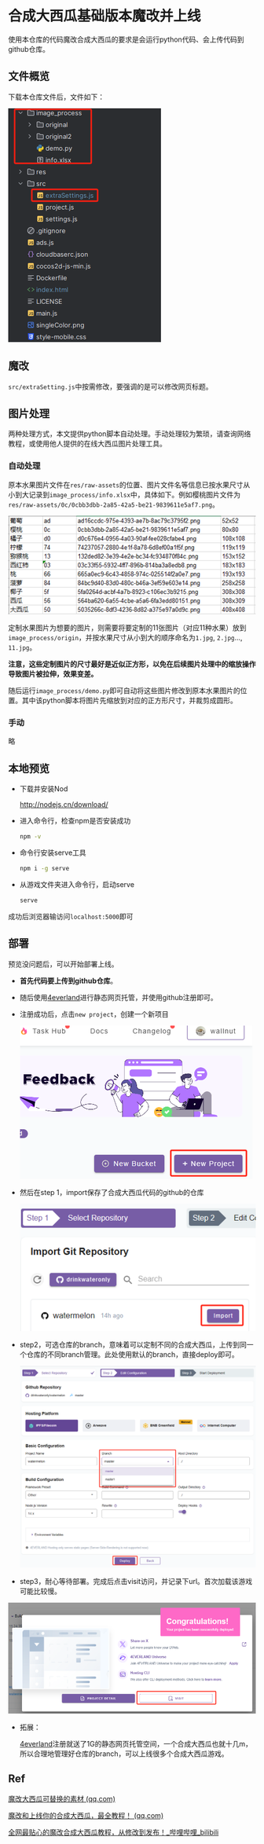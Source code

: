 # 合成大西瓜基础版本魔改并上线

使用本仓库的代码魔改合成大西瓜的要求是会运行python代码、会上传代码到github仓库。

## 文件概览

下载本仓库文件后，文件如下：

![image-20231125134155347](https://raw.githubusercontent.com/drinkwateronly/Image-Host/main/iimage/image-20231125134155347.png)

## 魔改

`src/extraSetting.js`中按需修改，要强调的是可以修改网页标题。

## 图片处理

两种处理方式，本文提供python脚本自动处理。手动处理较为繁琐，请查询网络教程，或使用他人提供的在线大西瓜图片处理工具。

### 自动处理

原本水果图片文件在`res/raw-assets`的位置、图片文件名等信息已按水果尺寸从小到大记录到`image_process/info.xlsx`中，具体如下。例如樱桃图片文件为`res/raw-assets/0c/0cbb3dbb-2a85-42a5-be21-9839611e5af7.png`。

![image-20231125104727166](https://raw.githubusercontent.com/drinkwateronly/Image-Host/main/iimage/image-20231125104727166.png)

定制水果图片为想要的图片，则需要将要定制的11张图片（对应11种水果）放到`image_process/origin`，并按水果尺寸从小到大的顺序命名为`1.jpg`, `2.jpg`..., `11.jpg`。

**注意，这些定制图片的尺寸最好是近似正方形，以免在后续图片处理中的缩放操作导致图片被拉伸，效果变差。**

随后运行`image_process/demo.py`即可自动将这些图片修改到原本水果图片的位置。其中该python脚本将图片先缩放到对应的正方形尺寸，并裁剪成圆形。

### 手动

略

## 本地预览

- 下载并安装Nod

  http://nodejs.cn/download/

- 进入命令行，检查npm是否安装成功

  ```bash
  npm -v
  ```

- 命令行安装serve工具

  ```bash
  npm i -g serve
  ```

- 从游戏文件夹进入命令行，启动serve

  ```bash
  serve
  ```

成功后浏览器输访问`localhost:5000`即可

## 部署

预览没问题后，可以开始部署上线。

- **首先代码要上传到github仓库**。

- 随后使用[4everland](https://dashboard.4everland.org?invite=49TRKU2D)进行静态网页托管，并使用github注册即可。

- 注册成功后，点击`new project`，创建一个新项目

  ![image-20231125111433974](https://raw.githubusercontent.com/drinkwateronly/Image-Host/main/iimage/image-20231125111433974.png)

- 然后在step 1，import保存了合成大西瓜代码的github的仓库

  ![image-20231125112002423](https://raw.githubusercontent.com/drinkwateronly/Image-Host/main/iimage/image-20231125112002423.png)

- step2，可选仓库的branch，意味着可以定制不同的合成大西瓜，上传到同一个仓库的不同branch管理。此处使用默认的branch，直接deploy即可。

  <img src="https://raw.githubusercontent.com/drinkwateronly/Image-Host/main/iimage/image-20231125112423795.png" alt="image-20231125112423795" style="zoom:67%;" />

- step3，耐心等待部署。完成后点击visit访问，并记录下url。首次加载该游戏可能比较慢。

![image-20231125112509144](https://raw.githubusercontent.com/drinkwateronly/Image-Host/main/iimage/image-20231125112509144.png)

- 拓展：

  [4everland](https://dashboard.4everland.org?invite=49TRKU2D)注册就送了1G的静态网页托管空间，一个合成大西瓜也就十几m，所以合理地管理好仓库的branch，可以上线很多个合成大西瓜游戏。

## Ref

[魔改大西瓜可替换的素材 (qq.com)](https://docs.qq.com/sheet/DS0d2VVVJYmpvZ0pZ?tab=BB08J2)

[魔改和上线你的合成大西瓜，最全教程！ (qq.com)](https://mp.weixin.qq.com/s/H9VR1MWn-9bKSC_1l_MkJw)

[全网最贴心的魔改合成大西瓜教程，从修改到发布！_哔哩哔哩_bilibili](https://www.bilibili.com/video/BV1Vy4y1n7KW/?vd_source=9883419bb9939eb61834a63a38921b19)
